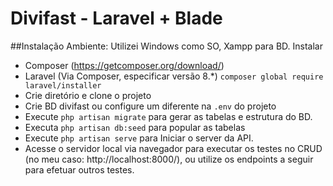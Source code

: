 # Divifast - Laravel + Blade


##Instalação
Ambiente: Utilizei Windows como SO, Xampp para BD.
Instalar 
 - Composer (https://getcomposer.org/download/)
 - Laravel (Via Composer, especificar versão 8.*) 
```composer global require laravel/installer```
 - Crie diretório e clone o projeto
 - Crie BD divifast ou configure um diferente na ```.env``` do projeto
 - Execute ```php artisan migrate``` para gerar as tabelas e estrutura do BD.
 - Executa ```php artisan db:seed``` para popular as tabelas
 - Execute ```php artisan serve``` para Iniciar o server da API.
 - Acesse o servidor local via navegador para executar os testes no CRUD (no meu caso: http://localhost:8000/), 
ou utilize os endpoints a seguir para efetuar outros testes.


